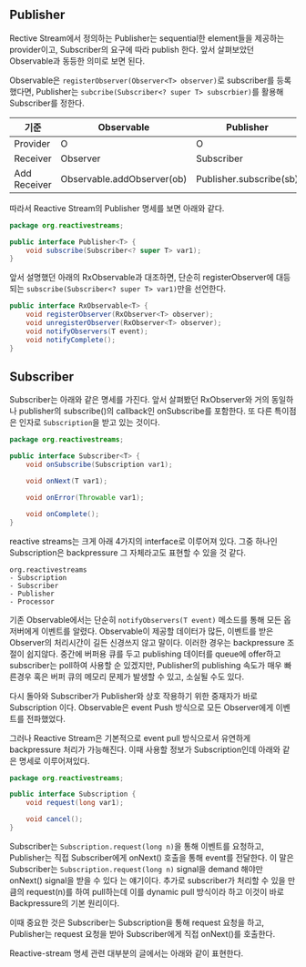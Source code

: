 ## Publisher 

Rective Stream에서 정의하는 Publisher는 sequential한 element들을 제공하는 provider이고, Subscriber의 요구에 따라 publish 한다.
앞서 살펴보았던 Observable과 동등한 의미로 보면 된다.

Observable은 `registerObserver(Observer<T> observer)`로 subscriber를 등록했다면, Publisher는 `subcribe(Subscriber<? super T> subscrbier)`를 활용해
Subscriber를 정한다.

 기준 | Observable | Publisher
---------- | --------- | ---------
Provider | O  | O
Receiver | Observer | Subscriber
Add Receiver | Observable.addObserver(ob) | Publisher.subscribe(sb) 

따라서 Reactive Stream의 Publisher 명세를 보면 아래와 같다.

```java
package org.reactivestreams;

public interface Publisher<T> {
    void subscribe(Subscriber<? super T> var1);
}
``` 

앞서 설명했던 아래의 RxObservable과 대조하면, 단순히 registerObserver에 대등되는 `subscribe(Subscriber<? super T> var1)`만을 선언한다. 

```java
public interface RxObservable<T> {
    void registerObserver(RxObserver<T> observer);
    void unregisterObserver(RxObserver<T> observer);
    void notifyObservers(T event);
    void notifyComplete();
}
```

## Subscriber

Subscriber는 아래와 같은 명세를 가진다. 앞서 살펴봤던 RxObserver와 거의 동일하나 publisher의 subscribe()의 callback인 onSubscribe를 포함한다.
또 다른 특이점은 인자로 `Subscription`을 받고 있는 것이다. 

```java
package org.reactivestreams;

public interface Subscriber<T> {
    void onSubscribe(Subscription var1);

    void onNext(T var1);

    void onError(Throwable var1);

    void onComplete();
}
```

reactive streams는 크게 아래 4가지의 interface로 이루어져 있다. 그중 하나인 Subscription은 backpressure 그 자체라고도 표현할 수 있을 것 같다. 

```
org.reactivestreams
- Subscription
- Subscriber
- Publisher
- Processor
```

기존 Observable에서는 단순히 `notifyObservers(T event)` 메소드를 통해 모든 옵저버에게 이벤트를 알렸다. 
Observable이 제공할 데이터가 많든, 이벤트를 받은 Observer의 처리시간이 길든 신경쓰지 않고 말이다. 이러한 경우는 backpressure 조절이 쉽지않다. 
중간에 버퍼용 큐를 두고 publishing 데이터를 queue에 offer하고 subscriber는 poll하여 사용할 순 있겠지만, 
Publisher의 publishing 속도가 매우 빠른경우 혹은 버퍼 큐의 메모리 문제가 발생할 수 있고, 소실될 수도 있다.

다시 돌아와 Subscriber가 Publisher와 상호 작용하기 위한 중재자가 바로 Subscription 이다. Observable은 event Push 방식으로 모든 Observer에게 이벤트를 전파했었다.

그러나 Reactive Stream은 기본적으로 event pull 방식으로서 유연하게 backpressure 처리가 가능해진다. 이때 사용할 정보가 Subscription인데 아래와 같은 명세로 이루어져있다.

```java
package org.reactivestreams;

public interface Subscription {
    void request(long var1);

    void cancel();
}
```

Subscriber는 `Subscription.request(long n)`을 통해 이벤트를 요청하고, Publisher는 직접 Subscriber에게 onNext() 호출을 통해 event를 전달한다. 
이 말은 Subscriber는 `Subscription.request(long n)` signal을 demand 해야만 onNext() signal을 받을 수 있다 는 얘기이다. 
추가로 subscriber가 처리할 수 있을 만큼의 request(n)를 하여 pull하는데 이를 dynamic pull 방식이라 하고 이것이 바로 Backpressure의 기본 원리이다.

이때 중요한 것은 Subscriber는 Subscription을 통해 request 요청을 하고, Publisher는 request 요청을 받아 Subscriber에게 직접 onNext()를 호출한다.

Reactive-stream 명세 관련 대부분의 글에서는 아래와 같이 표현한다.



